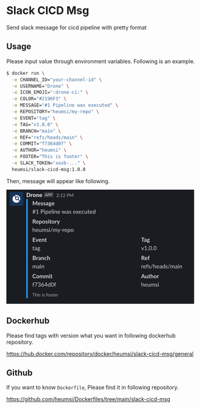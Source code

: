 # Slack CICD Msg

Send slack message for cicd pipeline with pretty format 

## Usage

Please input value through environment variables. 
Following is an example.

```bash
$ docker run \
  -e CHANNEL_ID="your-channel-id" \
  -e USERNAME="Drone" \
  -e ICON_EMOJI=":drone-ci:" \
  -e COLOR="#2196F3" \
  -e MESSAGE="#1 Pipeline was executed" \
  -e REPOSITORY="heumsi/my-repo" \
  -e EVENT="tag" \
  -e TAG="v1.0.0" \
  -e BRANCH="main" \
  -e REF="refs/heads/main" \
  -e COMMIT="f7364d0f" \
  -e AUTHOR="heumsi" \
  -e FOOTER="This is footer" \
  -e SLACK_TOKEN="xoxb-..." \
  heumsi/slack-cicd-msg:1.0.0 
```

Then, message will appear like following.

![](./img.png)

## Dockerhub

Please find tags with version what you want in following dockerhub repository.

https://hub.docker.com/repository/docker/heumsi/slack-cicd-msg/general

## Github

If you want to know `Dockerfile`, Please find it in following repository.

https://github.com/heumsi/Dockerfiles/tree/main/slack-cicd-msg
